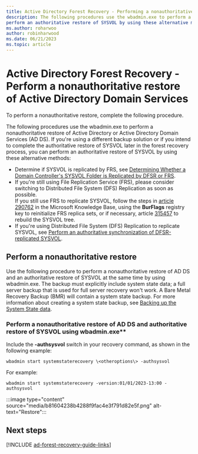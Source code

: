 ```yaml
---
title: Active Directory Forest Recovery - Performing a nonauthoritative restore of Active Directory Domain Services
description: The following procedures use the wbadmin.exe to perform a nonauthoritative restore of Active Directory or Active Directory Domain Services (AD DS). If you're using a different backup solution or if you intend to complete the authoritative restore of SYSVOL later in the forest recovery process...
perform an authoritative restore of SYSVOL by using these alternative methods:
ms.author: roharwoo
author: robinharwood
ms.date: 06/21/2023
ms.topic: article
---
```


# Active Directory Forest Recovery - Perform a nonauthoritative restore of Active Directory Domain Services

> 

To perform a nonauthoritative restore, complete the following procedure.

The following procedures use the wbadmin.exe to perform a nonauthoritative
restore of Active Directory or Active Directory Domain Services (AD DS). If you're using a different backup solution or if you intend to complete the
authoritative restore of SYSVOL later in the forest recovery process, you can
perform an authoritative restore of SYSVOL by using these alternative methods:

- Determine if SYSVOL is replicated by FRS, see [Determining Whether a Domain Controller's SYSVOL Folder is Replicated by DFSR or FRS](/windows/win32/vss/backing-up-and-restoring-an-frs-replicated-sysvol-folder#determining_whether_a_domain_controller_s_sysvol_folder_is_replicated_by_dfsr_or_frs).
- If you're still using File Replication Service (FRS), please consider switching to Distributed File System (DFS) Replication as soon as possible.  
    If you still use FRS to replicate SYSVOL, follow the steps in [article 290762](/troubleshoot/windows-server/networking/use-burflags-to-reinitialize-frs)
    in the Microsoft Knowledge Base, using the **BurFlags** registry key to
    reinitialize FRS replica sets, or if necessary, article
    [315457](https://support.microsoft.com/kb/315457) to rebuild the SYSVOL
    tree.
- If you're using Distributed File System (DFS) Replication to replicate
    SYSVOL, see [Perform an authoritative synchronization of DFSR-replicated SYSVOL](ad-forest-recovery-authoritative-recovery-SYSVOL.md).

## Perform a nonauthoritative restore

Use the following procedure to perform a nonauthoritative restore of AD DS and
an authoritative restore of SYSVOL at the same time by using wbadmin.exe. The
backup must explicitly include system state data; a full server backup that is
used for full server recovery won't work. A Bare Metal Recovery Backup (BMR)
will contain a system state backup. For more information about creating a system
state backup, see [Backing up the System State data](ad-forest-recovery-backing-up-system-state.md).

### Perform a nonauthoritative restore of AD DS and authoritative restore of SYSVOL using wbadmin.exe**

Include the **-authsysvol** switch in your recovery command, as shown in the following example:

`wbadmin start systemstaterecovery \<otheroptions\> -authsysvol`

For example:

`wbadmin start systemstaterecovery -version:01/01/2023-13:00 -authsysvol`

:::image type="content" source="media/b81604238b4288f9fac4e3f791d82e5f.png" alt-text="Restore":::

## Next steps

[!INCLUDE [ad-forest-recovery-guide-links](includes/ad-forest-recovery-guide-links.md)]
